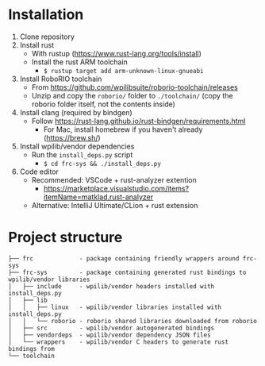 # Installation

1. Clone repository
2. Install rust
   - With rustup (https://www.rust-lang.org/tools/install)
   - Install the rust ARM toolchain
      - `$ rustup target add arm-unknown-linux-gnueabi`
3. Install RoboRIO toolchain
   - From https://github.com/wpilibsuite/roborio-toolchain/releases
   - Unzip and copy the `roborio/` folder to `./toolchain/` (copy the roborio folder itself, not the contents inside)
4. Install clang (required by bindgen)
   - Follow https://rust-lang.github.io/rust-bindgen/requirements.html
      - For Mac, install homebrew if you haven't already (https://brew.sh/)
5. Install wpilib/vendor dependencies
   - Run the `install_deps.py` script
      - `$ cd frc-sys && ./install_deps.py`
6. Code editor
   - Recommended: VSCode + rust-analyzer extention
      - https://marketplace.visualstudio.com/items?itemName=matklad.rust-analyzer
   - Alternative: IntelliJ Ultimate/CLion + rust extension

# Project structure

```
├── frc             - package containing friendly wrappers around frc-sys
├── frc-sys         - package containing generated rust bindings to wpilib/vendor libraries
│   ├── include     - wpilib/vendor headers installed with install_deps.py
│   ├── lib
│   │   ├── linux   - wpilib/vendor libraries installed with install_deps.py
│   │   └── roborio - roborio shared libraries downloaded from roborio
│   ├── src         - wpilib/vendor autogenerated bindings
│   ├── vendordeps  - wpilib/vendor dependency JSON files
│   └── wrappers    - wpilib/vendor C headers to generate rust bindings from
└── toolchain
```